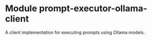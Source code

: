 # Module prompt-executor-ollama-client

A client implementation for executing prompts using Ollama models.
